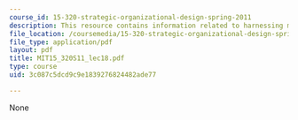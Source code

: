 ```yaml
---
course_id: 15-320-strategic-organizational-design-spring-2011
description: This resource contains information related to harnessing markets.
file_location: /coursemedia/15-320-strategic-organizational-design-spring-2011/3c087c5dcd9c9e1839276824482ade77_MIT15_320S11_lec18.pdf
file_type: application/pdf
layout: pdf
title: MIT15_320S11_lec18.pdf
type: course
uid: 3c087c5dcd9c9e1839276824482ade77

---
```

None